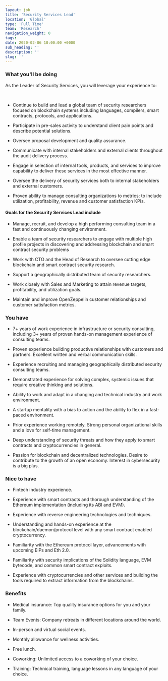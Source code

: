 ```yaml
---
layout: job
title: 'Security Services Lead'
location: 'Global'
type: 'Full Time'
team: 'Research'
navigation_weight: 0
tags:
date: 2020-02-06 10:00:00 +0000
sub_heading: ''
description: ''
slug: ''
---
```


<div class="requirements">
  <h3 class="job-description-title">What you'll be doing</h3>
  <p>As the Leader of Security Services, you will leverage your experience to:</p>
  <br>
</div>

<div class="requirements">
  <ul>
    <li><p>
      Continue to build and lead a global team of security researchers focused on blockchain systems including languages, compilers, smart contracts, protocols, and applications.
    </p></li>
    <li><p>
      Participate in pre-sales activity to understand client pain points and describe potential solutions.
    </p></li>
    <li><p>
      Oversee proposal development and quality assurance.
    </p></li>
    <li><p>
      Communicate with internal stakeholders and external clients throughout the audit delivery process.
    </p></li>
    <li><p>
      Engage in selection of internal tools, products, and services to improve capability to deliver these services in the most effective manner.
    </p></li>
    <li><p>
      Oversee the delivery of security services both to internal stakeholders and external customers.
    </p></li>
    <li><p>
      Proven ability to manage consulting organizations to metrics; to include utilization, profitability, revenue and customer satisfaction KPIs.
    </p></li>
  </ul>
</div>

<div class="requirements">
  <h4 class="job-description-title">Goals for the Security Services Lead include</h4>
  <ul>
    <li><p>
      Manage, recruit, and develop a high performing consulting team in a fast and continuously changing environment.
    </p></li>
    <li><p>
      Enable a team of security researchers to engage with multiple high profile projects in discovering and addressing blockchain and smart contract security problems 
    </p></li>
    <li><p>
      Work with CTO and the Head of Research to oversee cutting edge blockchain and smart contract security research.
    </p></li>
    <li><p>
      Support a geographically distributed team of security researchers.
    </p></li>
    <li><p>
      Work closely with Sales and Marketing to attain revenue targets, profitability, and utilization goals.
    </p></li>
    <li><p>
      Maintain and improve OpenZeppelin customer relationships and customer satisfaction metrics.
    </p></li>
  </ul>
</div>

<div class="requirements">
  <h3 class="job-description-title">You have</h3>
  <ul>
    <li><p>
      7+ years of work experience in infrastructure or security consulting, including 3+ years of proven hands-on management experience of consulting teams.
    </p></li>
    <li><p>
      Proven experience building productive relationships with customers and partners. Excellent written and verbal communication skills.
    </p></li>
    <li><p>
      Experience recruiting and managing geographically distributed security consulting teams.
    </p></li>
    <li><p>
      Demonstrated experience for solving complex, systemic issues that require creative thinking and solutions.
    </p></li>
    <li><p>
      Ability to work and adapt in a changing and technical industry and work environment.
    </p></li>
    <li><p>
      A startup mentality with a bias to action and the ability to flex in a fast-paced environment.
    </p></li>
    <li><p>
      Prior experience working remotely. Strong personal organizational skills and a love for self-time management.
    </p></li>
    <li><p>
      Deep understanding of security threats and how they apply to smart contracts and cryptocurrencies in general.
    </p></li>
    <li><p>
      Passion for blockchain and decentralized technologies. Desire to contribute to the growth of an open economy. Interest in cybersecurity is a big plus.
    </p></li>
  </ul>
</div>

<div class="requirements">
  <h3 class="job-description-title">Nice to have</h3>
  <ul>
    <li><p>
      Fintech industry experience.
    </p></li>
    <li><p>
      Experience with smart contracts and thorough understanding of the Ethereum implementation (including its ABI and EVM).
    </p></li>
    <li><p>
      Experience with reverse engineering technologies and techniques.
    </p></li>
    <li><p>
      Understanding and hands-on experience at the blockchain/daemon/protocol level with any smart contract enabled cryptocurrency.
    </p></li>
    <li><p>
      Familiarity with the Ethereum protocol layer, advancements with upcoming EIPs and Eth 2.0.
    </p></li>
    <li><p>
      Familiarity with security implications of the Solidity language, EVM bytecode, and common smart contract exploits.
    </p></li>
    <li><p>
      Experience with cryptocurrencies and other services and building the tools required to extract information from the blockchains.
    </p></li>
  </ul>
</div>

<div class="requirements">
  <h3 class="job-description-title">Benefits</h3>
  <ul>
    <li><p>
      Medical insurance: Top quality insurance options for you and your family. 
    </p></li>
    <li><p>
      Team Events: Company retreats in different locations around the world.
    </p></li>
    <li><p>
      In-person and virtual social events.
    </p></li>
    <li><p>
      Monthly allowance for wellness activities.
    </p></li>
    <li><p>
      Free lunch.
    </p></li>
    <li><p>
      Coworking: Unlimited access to a coworking of your choice.
    </p></li>
    <li><p>
      Training: Technical training, language lessons in any language of your choice.
    </p></li>
  </ul>
</div>
